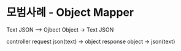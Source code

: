 # 모범사례 - Object Mapper

Text JSON --> Ojbect
Object -> Text JSON

controller 
request json(text) -> object
response  object -> json(text)

